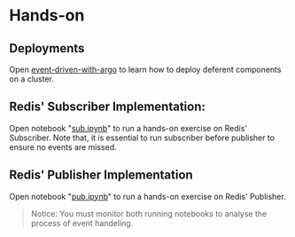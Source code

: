 # Hands-on

## Deployments
Open [event-driven-with-argo](https://github.com/eoap/dev-platform-eoap/tree/main/event-driven-with-argo) to learn how to deploy deferent components on a cluster.
## Redis' Subscriber Implementation:
Open notebook "[sub.ipynb](../practice-labs/sub.ipynb)" to run a hands-on exercise on Redis' Subscriber. Note that, it is essential to run subscriber before publisher to ensure no events are missed.

## Redis' Publisher Implementation
Open notebook "[pub.ipynb](../practice-labs/pub.ipynb)" to run a hands-on exercise on Redis' Publisher.

> Notice: You must monitor both running notebooks to analyse the process of event handeling.